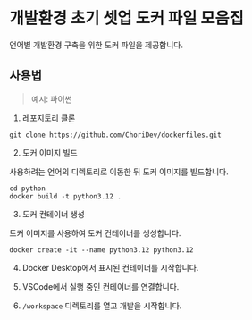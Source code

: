# 개발환경 초기 셋업 도커 파일 모음집

언어별 개발환경 구축을 위한 도커 파일을 제공합니다.

## 사용법

> 예시: 파이썬

1. 레포지토리 클론

``` shell
git clone https://github.com/ChoriDev/dockerfiles.git
```

2. 도커 이미지 빌드

사용하려는 언어의 디렉토리로 이동한 뒤 도커 이미지를 빌드합니다.

``` shell
cd python
docker build -t python3.12 .
```

3. 도커 컨테이너 생성

도커 이미지를 사용하여 도커 컨테이너를 생성합니다.

``` shell
docker create -it --name python3.12 python3.12 
```

4. Docker Desktop에서 표시된 컨테이너를 시작합니다.

5. VSCode에서 실행 중인 컨테이너를 연결합니다.

6. `/workspace` 디렉토리를 열고 개발을 시작합니다.